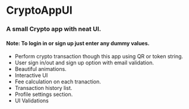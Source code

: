# CryptoAppUI
### A small Crypto app with neat UI. ### 

#### Note: To login in or sign up just enter any dummy values. ####

- Perform crypto transaction though this app using QR or token string.
- User sign in/out and sign up option with email validation. 
- Beautiful animations.
- Interactive UI
- Fee calculation on each tranaction.
- Transaction history list. 
- Profile settings section.
- UI Validations


